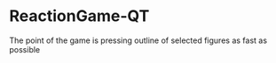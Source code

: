 # ReactionGame-QT

The point of the game is pressing outline of selected figures as fast as possible
